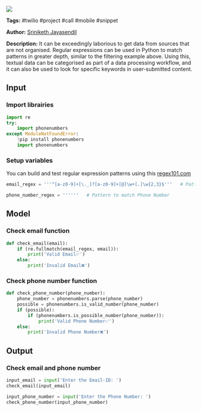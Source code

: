 <a href="https://app.naas.ai/user-redirect/naas/downloader?url=https://raw.githubusercontent.com/jupyter-naas/awesome-notebooks/master/Python/Python_Match_pattern_with_regular_expressions.ipynb" target="_parent"><img src="https://naasai-public.s3.eu-west-3.amazonaws.com/open_in_naas.svg"/></a>

**Tags:** #twilio #project #call #mobile #snippet

**Author:** [Sriniketh Jayasendil](https://twitter.com/srini047/)

**Description:**
It can be exceedingly laborious to get data from sources that are not organised. Regular expressions can be used in Python to match patterns in greater depth, similar to the filtering example above. Using this, textual data can be categorised as part of a data processing workflow, and it can also be used to look for specific keywords in user-submitted content.

## Input

### Import librairies


```python
import re
try:
    import phonenumbers
except ModuleNotFoundError:
    !pip install phonenumbers
    import phonenumbers
```

### Setup variables
You can build and test regular expression patterns using this [regex101.com](https://regex101.com/)


```python
email_regex = '''^[a-z0-9]+[\._]?[a-z0-9]+[@]\w+[.]\w{2,3}$'''   # Pattern to match Email Address

phone_number_regex = ''''''   # Pattern to match Phone Number
```

## Model

### Check email function


```python
def check_email(email):
    if (re.fullmatch(email_regex, email)):
        print('Valid Email✅')
    else:
        print('Invalid Email❌')
```

### Check phone number function


```python
def check_phone_number(phone_number):
    phone_number = phonenumbers.parse(phone_number)
    possible = phonenumbers.is_valid_number(phone_number)
    if (possible):
        if (phonenumbers.is_possible_number(phone_number)):
            print('Valid Phone Number✅')
    else:
        print('Invalid Phone Number❌')
```

## Output

### Check email and phone number


```python
input_email = input('Enter the Email-ID: ')
check_email(input_email)

input_phone_number = input('Enter the Phone Number: ')
check_phone_number(input_phone_number)
```
